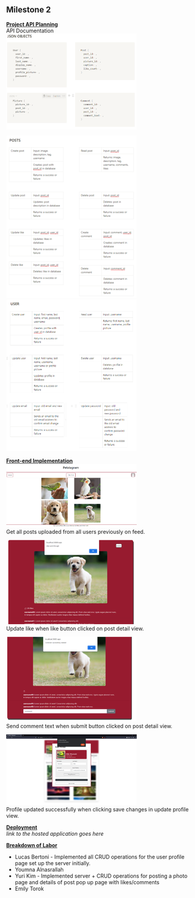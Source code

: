 ## Milestone 2

<ins>**Project API Planning**</ins>  <br>
API Documentation <br>
<img src="..\api planning\JSON objects.PNG" width="350">

<img src="..\api planning\POSTS.PNG" width="350">

<img src="..\api planning\USER.PNG" width="350">

<ins>**Front-end Implementation**</ins> <br>
<img src="..\CRUD\feed_get.PNG" width="350"><br>
Get all posts uploaded from all users previously on feed.

<img src="..\CRUD\like_put.PNG" width="350"><br>
Update like when like button clicked on post detail view.

<img src="..\CRUD\comment_put.PNG" width="350"><br>
Send comment text when submit button clicked on post detail view.

<img src="..\CRUD\image.PNG" width="350"><br>
Profile updated successfully when clicking save changes in update profile view.


<ins>**Deployment**</ins> <br>
*link to the hosted application goes here*

<ins>**Breakdown of Labor**</ins> <br>

* Lucas Bertoni - Implemented all CRUD operations for the user profile page set up the server initially.
* Youmna Alnasrallah
* Yuri Kim - Implemented server + CRUD operations for posting a photo page and details of post pop up page with likes/comments
* Emily Torok
